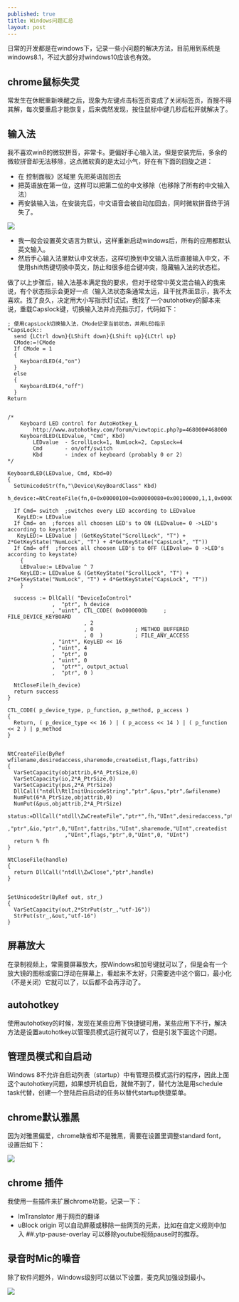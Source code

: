 ```yaml
---
published: true
title: Windows问题汇总
layout: post
---
```


日常的开发都是在windows下，记录一些小问题的解决方法，目前用到系统是windows8.1，不过大部分对windows10应该也有效。

## chrome鼠标失灵
常发生在休眠重新唤醒之后，现象为左键点击标签页变成了关闭标签页，百搜不得其解，每次要重启才能恢复，后来偶然发现，按住鼠标中键几秒后松开就解决了。

## 输入法
我不喜欢win8的微软拼音，非常卡。更偏好手心输入法，但是安装完后，多余的微软拼音却无法移除，这点微软真的是太过小气，好在有下面的回旋之道：
* 在 控制面板》区域里 先把英语加回去
* 把英语放在第一位，这样可以把第二位的中文移除（也移除了所有的中文输入法）
* 再安装输入法，在安装完后，中文语音会被自动加回去，同时微软拼音终于消失了。

![](../../public/images/2018-06-09-09-47-10.png)

* 我一般会设置英文语言为默认，这样重新启动windows后，所有的应用都默认英文输入。
* 然后手心输入法里默认中文状态，这样切换到中文输入法后直接输入中文，不使用shift热键切换中英文，防止和很多组合键冲突，隐藏输入法的状态栏。

做了以上步骤后，输入法基本满足我的要求，但对于经常中英文混合输入的我来说，有个状态指示会更好一点（输入法状态条通常太远，且干扰界面显示，我不太喜欢。找了良久，决定用大小写指示灯试试，我找了一个autohotkey的脚本来说，重载Capslock键，切换输入法并点亮指示灯，代码如下：

```
; 使用capsLock切换输入法，CMode记录当前状态，并用LED指示
*CapsLock::
  send {LCtrl down}{LShift down}{LShift up}{LCtrl up}
  CMode:=!CMode 
  If CMode = 1
  {
    KeyboardLED(4,"on")
  }
  else 
  {
    KeyboardLED(4,"off")
  }
Return


/*
    Keyboard LED control for AutoHotkey_L
        http://www.autohotkey.com/forum/viewtopic.php?p=468000#468000
    KeyboardLED(LEDvalue, "Cmd", Kbd)
        LEDvalue  - ScrollLock=1, NumLock=2, CapsLock=4
        Cmd       - on/off/switch
        Kbd       - index of keyboard (probably 0 or 2)
*/

KeyboardLED(LEDvalue, Cmd, Kbd=0)
{
  SetUnicodeStr(fn,"\Device\KeyBoardClass" Kbd)
  h_device:=NtCreateFile(fn,0+0x00000100+0x00000080+0x00100000,1,1,0x00000040+0x00000020,0)
  
  If Cmd= switch  ;switches every LED according to LEDvalue
   KeyLED:= LEDvalue
  If Cmd= on  ;forces all choosen LED's to ON (LEDvalue= 0 ->LED's according to keystate)
   KeyLED:= LEDvalue | (GetKeyState("ScrollLock", "T") + 2*GetKeyState("NumLock", "T") + 4*GetKeyState("CapsLock", "T"))
  If Cmd= off  ;forces all choosen LED's to OFF (LEDvalue= 0 ->LED's according to keystate)
    {
    LEDvalue:= LEDvalue ^ 7
    KeyLED:= LEDvalue & (GetKeyState("ScrollLock", "T") + 2*GetKeyState("NumLock", "T") + 4*GetKeyState("CapsLock", "T"))
    }
  
  success := DllCall( "DeviceIoControl"
              ,  "ptr", h_device
              , "uint", CTL_CODE( 0x0000000b     ; FILE_DEVICE_KEYBOARD
                        , 2
                        , 0             ; METHOD_BUFFERED
                        , 0  )          ; FILE_ANY_ACCESS
              , "int*", KeyLED << 16
              , "uint", 4
              ,  "ptr", 0
              , "uint", 0
              ,  "ptr*", output_actual
              ,  "ptr", 0 )
  
  NtCloseFile(h_device)
  return success
}

CTL_CODE( p_device_type, p_function, p_method, p_access )
{
  Return, ( p_device_type << 16 ) | ( p_access << 14 ) | ( p_function << 2 ) | p_method
}


NtCreateFile(ByRef wfilename,desiredaccess,sharemode,createdist,flags,fattribs)
{
  VarSetCapacity(objattrib,6*A_PtrSize,0)
  VarSetCapacity(io,2*A_PtrSize,0)
  VarSetCapacity(pus,2*A_PtrSize)
  DllCall("ntdll\RtlInitUnicodeString","ptr",&pus,"ptr",&wfilename)
  NumPut(6*A_PtrSize,objattrib,0)
  NumPut(&pus,objattrib,2*A_PtrSize)
  status:=DllCall("ntdll\ZwCreateFile","ptr*",fh,"UInt",desiredaccess,"ptr",&objattrib
                  ,"ptr",&io,"ptr",0,"UInt",fattribs,"UInt",sharemode,"UInt",createdist
                  ,"UInt",flags,"ptr",0,"UInt",0, "UInt")
  return % fh
}

NtCloseFile(handle)
{
  return DllCall("ntdll\ZwClose","ptr",handle)
}


SetUnicodeStr(ByRef out, str_)
{
  VarSetCapacity(out,2*StrPut(str_,"utf-16"))
  StrPut(str_,&out,"utf-16")
}

```



## 屏幕放大
在录制视频上，常需要屏幕放大，按Windows和加号键就可以了，但是会有一个放大镜的图标或窗口浮动在屏幕上，看起来不太好，只需要选中这个窗口，最小化（不是关闭）它就可以了，以后都不会再浮动了。

## autohotkey
使用autohotkey的时候，发现在某些应用下快捷键可用，某些应用下不行，解决方法是设置autohotkey以管理员模式运行就可以了，但是引发下面这个问题。

## 管理员模式和自启动
Windows 8不允许自启动列表（startup）中有管理员模式运行的程序，因此上面这个autohotkey问题，如果想开机自启，就做不到了，替代方法是用schedule task代替，创建一个登陆后自启动的任务以替代startup快捷菜单。

## chrome默认雅黑
因为对雅黑偏爱，chrome缺省却不是雅黑，需要在设置里调整standard font， 设置后如下：

![](../../public/images/2018-06-17-07-09-42.png)

## chrome 插件

我使用一些插件来扩展chrome功能，记录一下：
* ImTranslator 用于网页的翻译
* uBlock origin 可以自动屏蔽或移除一些网页的元素，比如在自定义规则中加入 ##.ytp-pause-overlay 可以移除youtube视频pause时的推荐。

## 录音时Mic的噪音
除了软件问题外，Windows级别可以做以下设置，麦克风加强设到最小。

![](../../public/images/2018-06-20-16-52-30.png)